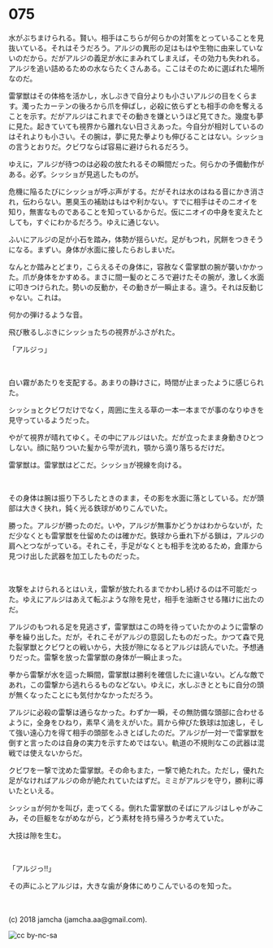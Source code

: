 # 075

水がぶちまけられる。賢い。相手はこちらが何らかの対策をとっていることを見抜いている。それはそうだろう。アルジの異形の足はもはや生物に由来していないのだから。だがアルジの義足が水にまみれてしまえば，その効力も失われる。アルジを追い詰めるための水ならたくさんある。ここはそのために選ばれた場所なのだ。  

雷掌獣はその体格を活かし，水しぶきで自分よりも小さいアルジの目をくらます。濁ったカーテンの後ろから爪を伸ばし，必殺に依らずとも相手の命を奪えることを示す。だがアルジはこれまでその動きを嫌というほど見てきた。幾度も夢に見た。起きていても視界から離れない日さえあった。今自分が相対しているのはそれよりも小さい。その腕は，夢に見た拳よりも伸びることはない。シッショの言うとおりだ。クビワならば容易に避けられるだろう。  

ゆえに，アルジが待つのは必殺の放たれるその瞬間だった。何らかの予備動作がある。必ず。シッショが見逃したものが。  

危機に陥るたびにシッショが呼ぶ声がする。だがそれは水のはねる音にかき消され，伝わらない。悪臭玉の補助はもはや利かない。すでに相手はそのニオイを知り，無害なものであることを知っているからだ。仮にニオイの中身を変えたとしても，すぐにわかるだろう。ゆえに通じない。  

ふいにアルジの足が小石を踏み，体勢が揺らいだ。足がもつれ，尻餅をつきそうになる。まずい。身体が水面に接したらおしまいだ。  

なんとか踏みとどまり，こらえるその身体に，容赦なく雷掌獣の腕が襲いかかった。爪が身体をかすめる。まさに間一髪のところで避けたその腕が，激しく水面に叩きつけられた。勢いの反動か，その動きが一瞬止まる。違う。それは反動じゃない。これは。  

何かの弾けるような音。  

飛び散るしぶきにシッショたちの視界がふさがれた。  

「アルジっ」  

<br>  

白い霧があたりを支配する。あまりの静けさに，時間が止まったように感じられた。  

シッショとクビワだけでなく，周囲に生える草の一本一本までが事のなりゆきを見守っているようだった。  

やがて視界が晴れてゆく。その中にアルジはいた。だが立ったまま身動きひとつしない。顔に貼りついた髪から雫が流れ，顎から滴り落ちるだけだ。  

雷掌獣は。雷掌獣はどこだ。シッショが視線を向ける。  

<br>  

その身体は腕は振り下ろしたときのまま，その影を水面に落としている。だが頭部は大きく抉れ，鈍く光る鉄球がめりこんでいた。  

勝った。アルジが勝ったのだ。いや，アルジが無事かどうかはわからないが，ただ少なくとも雷掌獣を仕留めたのは確かだ。鉄球から垂れ下がる鎖は，アルジの肩へとつながっている。それこそ，手足がなくとも相手を沈めるため，倉庫から見つけ出した武器を加工したものだった。  

<br>  

攻撃をよけられるとはいえ，雷撃が放たれるまでかわし続けるのは不可能だった。ゆえにアルジはあえて転ぶような隙を見せ，相手を油断させる賭けに出たのだ。  

アルジのもつれる足を見逃さず，雷掌獣はこの時を待っていたかのように雷撃の拳を繰り出した。だが，それこそがアルジの意図したものだった。かつて森で見た裂掌獣とクビワとの戦いから，大技が隙になるとアルジは読んでいた。予想通りだった。雷撃を放った雷掌獣の身体が一瞬止まった。  

拳から雷撃が水を這った瞬間，雷掌獣は勝利を確信したに違いない。どんな敵であれ，この雷撃から逃れらるものなどない。ゆえに，水しぶきとともに自分の頭が無くなったことにも気付かなかっただろう。  

アルジに必殺の雷撃は通らなかった。わずか一瞬，その無防備な頭部に合わせるように，全身をひねり，素早く渦をえがいた。肩から伸びた鉄球は加速し，そして強い遠心力を得て相手の頭部をふきとばしたのだ。アルジが一対一で雷掌獣を倒すと言ったのは自身の実力を示すためではない。軌道の不規則なこの武器は混戦では使えないからだ。  

クビワを一撃で沈めた雷掌獣。その命もまた，一撃で絶たれた。ただし，優れた足がなければアルジの命が絶たれていたはずだ。ミミがアルジを守り，勝利に導いたといえる。  

シッショが何かを叫び，走ってくる。倒れた雷掌獣のそばにアルジはしゃがみこみ，その巨躯をながめながら，どう素材を持ち帰ろうか考えていた。  

大技は隙を生む。  

<br>  

「アルジっ!!」  

その声にふとアルジは，大きな歯が身体にめりこんでいるのを知った。  

<br>  
<br>  
(c) 2018 jamcha (jamcha.aa@gmail.com).  

![cc by-nc-sa](http://i.creativecommons.org/l/by-nc-sa/4.0/88x31.png)
